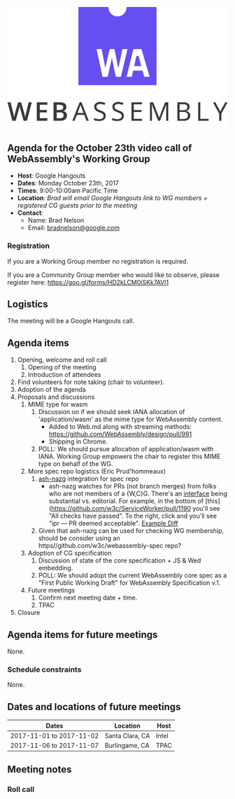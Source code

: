 ![WebAssembly logo](/images/WebAssembly.png)

## Agenda for the October 23th video call of WebAssembly's Working Group

- **Host**: Google Hangouts
- **Dates**: Monday October 23th, 2017
- **Times**: 9:00-10:00am Pacific Time
- **Location**: *Brad will email Google Hangouts link to WG members + registered CG guests prior to the meeting*
- **Contact**:
    - Name: Brad Nelson
    - Email: bradnelson@google.com

### Registration

If you are a Working Group member no registration is required.

If you are a Community Group member who would like to observe, please register
here:
https://goo.gl/forms/HD2kLCM0iSKk7AVl1

## Logistics

The meeting will be a Google Hangouts call.

## Agenda items

1. Opening, welcome and roll call
    1. Opening of the meeting
    1. Introduction of attendees
1. Find volunteers for note taking (chair to volunteer).
1. Adoption of the agenda
1. Proposals and discussions
    1. MIME type for wasm
       1. Discussion on if we should seek IANA allocation of 'application/wasm' as the mime type for WebAssembly content.
          * Added to Web.md along with streaming methods: https://github.com/WebAssembly/design/pull/991
          * Shipping in Chrome.
       1. POLL: We should pursue allocation of application/wasm with IANA.
          Working Group empowers the chair to register this MIME type on behalf of the WG.
    1. More spec repo logistics (Eric Prud'hommeaux)
       1. [ash-nazg](https://github.com/w3c/ash-nazg/) integration for spec repo
          * ash-nazg watches for PRs (not branch merges) from folks who are
            not members of a {W,C}G. There's an
            [interface](https://labs.w3.org/hatchery/repo-manager/pr/open)
            being substantial vs. editorial.
            For example, in the bottom of
            [this](https://github.com/w3c/ServiceWorker/pull/1190
            you'll see "All checks have
            passed". To the right, click <Show all checks> and you'll see
            "ipr — PR deemed acceptable".
            [Example Diff](https://s3.amazonaws.com/pr-preview/w3c/ServiceWorker/0aefcc4...948e077.html)
       1. Given that ash-nazg can be used for checking WG membership,
          should be consider using an https//github.com/w3c/webassembly-spec
          repo?
    1. Adoption of CG specification
       1. Discussion of state of the core specification + JS & Wed embedding.
       1. POLL: We should adopt the current WebAssembly core spec as
          a "First Public Working Draft" for WebAssembly Specification v.1.
    1. Future meetings
       1. Confirm next meeting date + time.
       1. TPAC
1. Closure

## Agenda items for future meetings

None.

### Schedule constraints

None.

## Dates and locations of future meetings

| Dates                    | Location          | Host       |
|--------------------------|-------------------|------------|
| 2017-11-01 to 2017-11-02 | Santa Clara, CA   | Intel      |
| 2017-11-06 to 2017-11-07 | Burlingame, CA    | TPAC       |

## Meeting notes

###  Roll call

